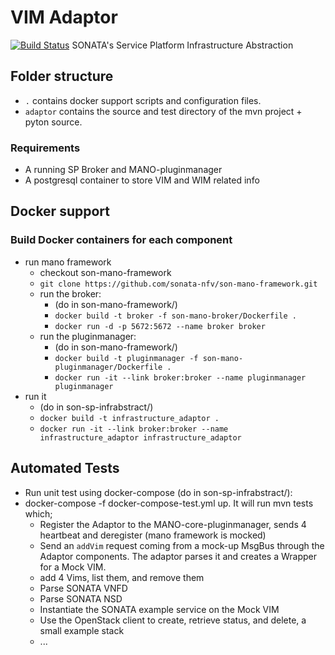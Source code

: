 # VIM Adaptor

[![Build Status](http://jenkins.sonata-nfv.eu/buildStatus/icon?job=son-sp-infrabstract)](http://jenkins.sonata-nfv.eu/job/son-sp-infrabstract)
SONATA's Service Platform Infrastructure Abstraction


## Folder structure
  
 * `.` contains docker support scripts and configuration files.
 * `adaptor` contains the source and test directory of the mvn project + pyton source.

### Requirements
 * A running SP Broker and MANO-pluginmanager
 * A postgresql container to store VIM and WIM related info

## Docker support
### Build Docker containers for each component

 * run mano framework
   * checkout son-mano-framework
   * `git clone https://github.com/sonata-nfv/son-mano-framework.git`
   * run the broker:
     * (do in son-mano-framework/)
     * `docker build -t broker -f son-mano-broker/Dockerfile .`
     * `docker run -d -p 5672:5672 --name broker broker`
   * run the pluginmanager:
     * (do in son-mano-framework/)
     * `docker build -t pluginmanager -f son-mano-pluginmanager/Dockerfile .`
     * `docker run -it --link broker:broker --name pluginmanager pluginmanager`
 * run it
    * (do in son-sp-infrabstract/)
    * `docker build -t infrastructure_adaptor .`
    * `docker run -it --link broker:broker --name infrastructure_adaptor infrastructure_adaptor`

## Automated Tests

 * Run unit test using docker-compose (do in son-sp-infrabstract/):
 * docker-compose -f docker-compose-test.yml up. It will run mvn tests which;
    * Register the Adaptor to the MANO-core-pluginmanager, sends 4 heartbeat and deregister (mano framework is mocked)
    * Send an `addVim` request coming from a mock-up MsgBus through the Adaptor components. The adaptor parses it and creates a Wrapper for a Mock VIM.
    * add 4 Vims, list them, and remove them
    * Parse SONATA VNFD
    * Parse SONATA NSD
    * Instantiate the SONATA example service on the Mock VIM
    * Use the OpenStack client to create, retrieve status, and delete, a small example stack
    * ...



